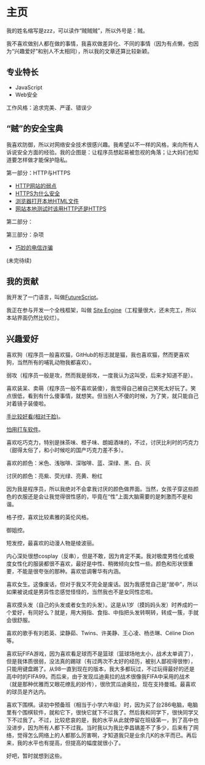 主页
========

我的姓名缩写是zzz，可以读作“贼贼贼”，所以外号是：贼。

我不喜欢做别人都在做的事情，我喜欢做差异化、不同的事情（因为有点懒，也因为“兴趣爱好”和别人不太相同），所以我的文章还算比较新颖。

专业特长
------------

- JavaScript
- Web安全

工作风格：追求完美、严谨、错误少

“贼”的安全宝典
----------------

我喜欢防御，所以对网络安全技术很感兴趣。我希望以不一样的风格，来向所有人诉说安全方面的经验。我的企图是：让程序员想起易被忽视的角落；让大妈们也知道要怎样做才能保护隐私。

第一部分：HTTP与HTTPS

- [HTTP网站的弱点](/40-http的弱点)
- [HTTPS为什么安全](/42-https为什么安全)
- [浏览器打开本地HTML文件](/41-浏览器打开本地html文件)
- [网站本地测试时该用HTTP还是HTTPS](/35-网站本地测试时该用http还是https)

第二部分：

第三部分：杂项

- [巧妙的电信诈骗](/46-巧妙的电信诈骗)

(未完待续)

我的贡献
------------

我开发了一门语言，叫做[FutureScript](https://futurescript.org/)。

我正在参与开发一个全栈框架，叫做 [Site Engine](http://zizisoft.com/site)（工程量很大，还未完工，所以本站界面仍然比较烂）。

兴趣爱好
---------

喜欢狗（程序员一般喜欢猫，GitHub的标志就是猫，我也喜欢猫，然而更喜欢狗，当然所有的哺乳动物我都喜欢）。

弱攻（程序员一般是攻，然而我是弱攻，一度我认为这叫受，后来才知道不是）。

喜欢装呆、卖萌（程序员一般不喜欢装傻），我觉得自己被自己笑死太好玩了。笑点很低，看到有什么傻事情，就想笑。但当别人不傻的时候，为了笑，就只能自己对着镜子装傻啦。

[手比较好看(相对于脸)](/27-手)。

[怕用打车软件](/28-怕滴滴)。

喜欢吃巧克力，特别是抹茶味、橙子味、朗姆酒味的，不过，讨厌比利时的巧克力（甜得太俗了，和小时候吃的国产巧克力差不多）。

喜欢的颜色：米色、浅咖啡、深咖啡、蓝、深绿、黑、白、灰

讨厌的颜色：亮紫、荧光绿、亮黄、粉红

因为我是程序员，所以我绝对不会拿我讨厌的颜色做界面。当然，女孩子穿这些颜色的衣服还是会让我觉得很性感的，毕竟在“性”上面大脑需要的是刺激而不是和谐。

格子控，喜欢比较素雅的英伦风格。

御姐控。

短发控，最喜欢的动漫人物是绫波丽。

内心深处很想cosplay（反串），但是不敢，因为肯定不美。我对极度男性化或极度女性化的服装都很不喜欢，最好是中性、稍微倾向女性一些。颜色和形状很重要，不能是很夸张的那种。喜欢低调奢华有内涵。

喜欢女生。这像废话，但对于我又不完全是废话。因为我感觉自己是“居中”，所以如果被说成是男异性恋感觉怪怪的，当然我也不是女同性恋啦。

喜欢摸头发（自己的头发或者女生的头发）。这是从1岁（摸妈妈头发）时养成的一个爱好，有同好么？就是，用大拇指、食指、中指把头发转啊转，转成一簇，手就会很舒服。

喜欢的歌手有刘若英、梁静茹、Twins、许美静、王心凌、杨丞琳、Céline Dion 等。

喜欢玩FIFA游戏，因为喜欢看足球而不是篮球（篮球场地太小，战术太单调了），但是我体质很弱，没法真的踢球（有过两次不太好的经历，被别人鄙视得很惨），只能用键盘踢了。从98一直到现在的版本，我大多都玩过，不过玩得最好的还是高中时的FIFA99。而后来，由于发现瓜迪奥拉的战术很像我FIFA中采用的战术（就是那种优雅而又眼花缭乱的妙传），很欣赏瓜迪奥拉，现在支持曼城。最喜欢的球员是齐达内。

喜欢下围棋。读初中预备班（相当于小学六年级）时，因为买了台286电脑，电脑里有个围棋软件，就和它下，很快它就下不过我了。然后我和同学下，很快同学又下不过我了。不过，比较悲哀的是，我的水平从此就停留在班级第一，到了高中也没进步，因为所有人都下不过我。当时我以为我比李昌镐差不了多少，后来有了网络，觉得怎么网络上的人都那么厉害啊，才知道我只是业余几K的水平而已。再后来，我的水平也有提高，但提高的幅度就很小了。

好吧，暂时就想到这些。
